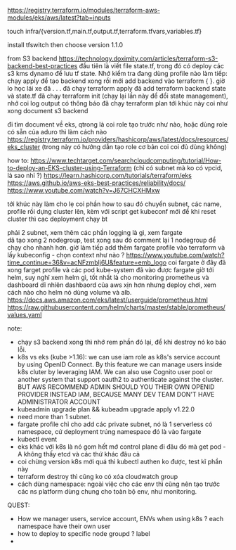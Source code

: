 https://registry.terraform.io/modules/terraform-aws-modules/eks/aws/latest?tab=inputs


touch infra/{version.tf,main.tf,output.tf,terraform.tfvars,variables.tf}

install tfswitch then choose version 1.1.0

from S3 backend https://technology.doximity.com/articles/terraform-s3-backend-best-practices
đầu tiên là viết file state.tf, trong đó có deploy các s3 kms dynamo để lưu tf state. Nhớ kiểm tra đang dùng profile nào
làm tiếp: chạy apply để tạo backend xong rồi mới add backend vào terraform { }. giờ lo học lái xe đã
.
.
.
đã chạy terraform apply
đã add terraform backend state và state.tf
đã chạy terraform init (chạy lại lần này để đổi state management), nhớ coi log output có thông báo
đã chạy terraform plan
tới khúc này coi như xong document s3 backend

đi tìm document về eks, qtrong là coi role tạo trước như nào, hoặc dùng role có sẵn của aduro thì làm cách nào
https://registry.terraform.io/providers/hashicorp/aws/latest/docs/resources/eks_cluster (trong này có hướng dẫn tạo role cơ bản coi coi đủ dùng không)

how to: https://www.techtarget.com/searchcloudcomputing/tutorial/How-to-deploy-an-EKS-cluster-using-Terraform (chỉ có subnet mà ko có vpcid, là sao nhỉ ?)
https://learn.hashicorp.com/tutorials/terraform/eks
https://aws.github.io/aws-eks-best-practices/reliability/docs/
https://www.youtube.com/watch?v=J67CHCXHMxw

tới khúc này làm cho lẹ coi phần how to sau đó chuyển subnet, các name, profile rồi dựng cluster lên, kèm với script get kubeconf mới để khi reset cluster thì cac deployment chạy bt

phải 2 subnet, xem thêm các phần logging là gì, xem fargate   
dã tạo xong 2 nodegroup, test xong sau đó comment lại 1 nodegroup để chạy cho nhanh hơn.
giờ làm tiếp add thêm fargate profile vào terraform và lấy kubeconfig - chọn context như nào ?
https://www.youtube.com/watch?time_continue=36&v=acNFzmblj6U&feature=emb_logo   coi fargate ở đây
đã xong farget profile và các pod kube-system đã vào được fargate
giờ tới helm, suy nghĩ xem helm gì, tốt nhất là cho monitoring prometheus và dashboard dĩ nhiên dashbaord của aws xịn hơn nhưng deploy chơi, xem cách nào cho helm nó dùng volume và alb. https://docs.aws.amazon.com/eks/latest/userguide/prometheus.html
https://raw.githubusercontent.com/helm/charts/master/stable/prometheus/values.yaml



note:
- chạy s3 backend xong thì nhớ rem phần đó lại, để khi destroy nó ko báo lỗi.
- k8s vs eks (kube >1.16): we can use iam role as k8s's service account by using OpenID Connect. By this feature we can manage users inside k8s cluter by leveraging IAM. We can also use Cognito user pool or another system that support oauth2 to authenticate against the cluster. BUT AWS RECOMMEND ADMIN SHOULD YOU THEIR OWN OPENID PROVIDER INSTEAD IAM, BECAUSE MANY DEV TEAM DON'T HAVE ADMINISTRATOR ACCOUNT 
- kubeadmin upgrade plan && kubeadm upgrade apply v1.22.0
- need more than 1 subnet.
- fargate profile chỉ cho add các private subnet, nó là 1 serverless có namespace, cứ deployment trúng namespace đó là vào fargate
- kubectl event
- eks khác với k8s là nó gom hết mớ control plane đi đâu đó mà get pod -A không thấy etcd và các thứ khác đâu cả
- coi chừng version k8s mới quá thì kubectl authen ko được, test kĩ phần này
- terraform destroy thì cũng ko có xóa cloudwatch group
- cách dùng namespace: ngoài việc cho các env thì cũng nên tạo trước các ns platform dùng chung cho toàn bộ env, như monitoring.

QUEST:
- How we manager users, service account, ENVs when using k8s ? 
each namespace have their own user
- how to deploy to specific node groupd ? label
- 